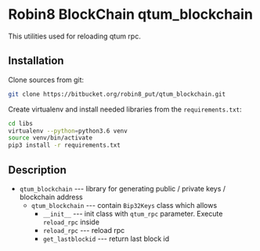 # Robin8 BlockChain qtum_blockchain

This utilities used for reloading qtum rpc.

## Installation

Clone sources from git:

```bash
git clone https://bitbucket.org/robin8_put/qtum_blockchain.git
```

Create virtualenv and install needed libraries from the `requirements.txt`:

```bash
cd libs
virtualenv --python=python3.6 venv
source venv/bin/activate
pip3 install -r requirements.txt
```

## Description

- `qtum_blockchain` --- library for generating public / private keys / blockchain address
    - `qtum_blockchain` --- contain `Bip32Keys` class which allows 
        - `__init__` --- init class with `qtum_rpc` parameter. Execute `reload_rpc` inside
        - `reload_rpc` --- reload rpc
        - `get_lastblockid` --- return last block id
